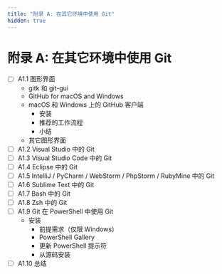 ```yaml
---
title: "附录 A: 在其它环境中使用 Git"
hidden: true
---
```


# 附录 A: 在其它环境中使用 Git

- [ ] A1.1 图形界面
  - gitk 和 git-gui
  - GitHub for macOS and Windows
  - macOS 和 Windows 上的 GitHub 客户端
    - 安装
    - 推荐的工作流程
    - 小结
  - 其它图形界面
- [ ] A1.2 Visual Studio 中的 Git
- [ ] A1.3 Visual Studio Code 中的 Git
- [ ] A1.4 Eclipse 中的 Git
- [ ] A1.5 IntelliJ / PyCharm / WebStorm / PhpStorm / RubyMine 中的 Git
- [ ] A1.6 Sublime Text 中的 Git
- [ ] A1.7 Bash 中的 Git
- [ ] A1.8 Zsh 中的 Git
- [ ] A1.9 Git 在 PowerShell 中使用 Git
  - 安装
    - 前提需求（仅限 Windows）
    - PowerShell Gallery
    - 更新 PowerShell 提示符
    - 从源码安装
- [ ] A1.10 总结
